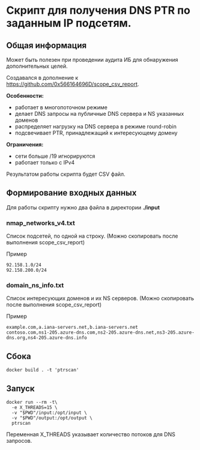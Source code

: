 # Скрипт для получения DNS PTR по заданным IP подсетям.

## Общая информация
Может быть полезен при проведении аудита ИБ для обнаружения дополнительных целей.

Создавался в дополнение к https://github.com/0x566164696D/scope_csv_report.

**Особенности:**
 - работает в многопоточном режиме
 - делает DNS запросы на публичные DNS сервера и NS указанных доменов
 - распределяет нагрузку на DNS сервера в режиме round-robin
 - подсвечивает PTR, принадлежащий к интересующему домену

**Ограничения:**
 - сети больше /19 игнорируются
 - работает только с IPv4

Результатом работы скрипта будет CSV файл.

## Формирование входных данных
Для работы скрипту нужно два файла в директории **./input**

### nmap_networks_v4.txt
Список подсетей, по одной на строку. (Можно скопировать после выполнения scope_csv_report)

Пример

    92.158.1.0/24
    92.158.200.0/24

### domain_ns_info.txt
Список интересующих доменов и их NS серверов. (Можно скопировать после выполнения scope_csv_report)

Пример

    example.com,a.iana-servers.net,b.iana-servers.net
    contoso.com,ns1-205.azure-dns.com,ns2-205.azure-dns.net,ns3-205.azure-dns.org,ns4-205.azure-dns.info

## Сбока

    docker build . -t 'ptrscan'

## Запуск

    docker run --rm -t\
      -e X_THREADS=15 \
      -v "$PWD"/input:/opt/input \
      -v "$PWD"/output:/opt/output \
      ptrscan

Переменная X_THREADS указывает количество потоков для DNS запросов.
